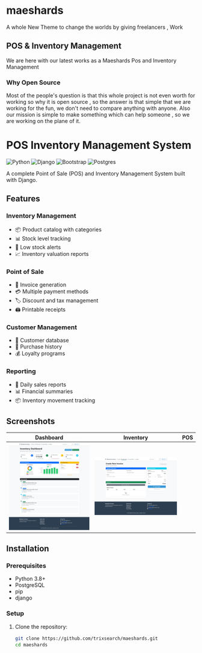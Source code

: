 # maeshards
A whole New Theme to change the worlds by giving freelancers , Work

## POS & Inventory Management
  We are here with our latest works as a Maeshards Pos and Inventory Management

### Why Open Source
 Most of the people's question is that this whole project is not even worth for working so why it is open source , so the answer is that simple that we are working for the fun, we don't need to compare anything with anyone.
 Also our mission is simple to make something which can help someone , so we are working on the plane of it.


# POS Inventory Management System

![Python](https://img.shields.io/badge/python-3670A0?style=for-the-badge&logo=python&logoColor=ffdd54)
![Django](https://img.shields.io/badge/django-%23092E20.svg?style=for-the-badge&logo=django&logoColor=white)
![Bootstrap](https://img.shields.io/badge/bootstrap-%23563D7C.svg?style=for-the-badge&logo=bootstrap&logoColor=white)
![Postgres](https://img.shields.io/badge/postgres-%23316192.svg?style=for-the-badge&logo=postgresql&logoColor=white)

A complete Point of Sale (POS) and Inventory Management System built with Django.

## Features

### Inventory Management
- 📦 Product catalog with categories
- 📊 Stock level tracking
- 🔔 Low stock alerts
- 📈 Inventory valuation reports

### Point of Sale
- 🧾 Invoice generation
- 💳 Multiple payment methods
- 🏷️ Discount and tax management
- 🖨️ Printable receipts

### Customer Management
- 👥 Customer database
- 📝 Purchase history
- 💰 Loyalty programs

### Reporting
- 📆 Daily sales reports
- 📊 Financial summaries
- 📦 Inventory movement tracking

## Screenshots

| Dashboard | Inventory | POS |
|-----------|-----------|-----|
| ![Dashboard](screenshots/dashboard.jpeg) | ![Invoice Generator](screenshots/invoice.jpeg) |

## Installation

### Prerequisites
- Python 3.8+
- PostgreSQL
- pip
- django

### Setup
1. Clone the repository:
   ```bash
   git clone https://github.com/trixsearch/maeshards.git
   cd maeshards